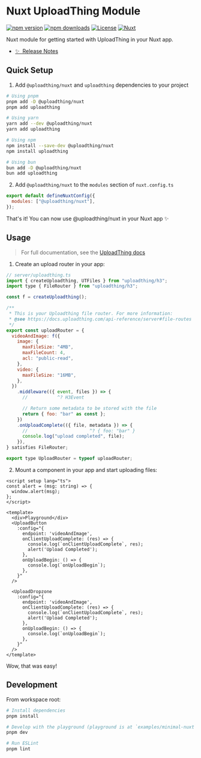 # Nuxt UploadThing Module

[![npm version][npm-version-src]][npm-version-href]
[![npm downloads][npm-downloads-src]][npm-downloads-href]
[![License][license-src]][license-href] [![Nuxt][nuxt-src]][nuxt-href]

Nuxt module for getting started with UploadThing in your Nuxt app.

- [✨ &nbsp;Release Notes](/CHANGELOG.md)

## Quick Setup

1. Add `@uploadthing/nuxt` and `uploadthing` dependencies to your project

```bash
# Using pnpm
pnpm add -D @uploadthing/nuxt
pnpm add uploadthing

# Using yarn
yarn add --dev @uploadthing/nuxt
yarn add uploadthing

# Using npm
npm install --save-dev @uploadthing/nuxt
npm install uploadthing

# Using bun
bun add -D @uploadthing/nuxt
bun add uploadthing
```

2. Add `@uploadthing/nuxt` to the `modules` section of `nuxt.config.ts`

```js
export default defineNuxtConfig({
  modules: ["@uploadthing/nuxt"],
});
```

That's it! You can now use @uploadthing/nuxt in your Nuxt app ✨

## Usage

> For full documentation, see the
> [UploadThing docs](https://docs.uploadthing.com/getting-started/nuxt)

1. Create an upload router in your app:

```js
// server/uploadthing.ts
import { createUploadthing, UTFiles } from "uploadthing/h3";
import type { FileRouter } from "uploadthing/h3";

const f = createUploadthing();

/**
 * This is your Uploadthing file router. For more information:
 * @see https://docs.uploadthing.com/api-reference/server#file-routes
 */
export const uploadRouter = {
  videoAndImage: f({
    image: {
      maxFileSize: "4MB",
      maxFileCount: 4,
      acl: "public-read",
    },
    video: {
      maxFileSize: "16MB",
    },
  })
    .middleware(({ event, files }) => {
      //           ^? H3Event

      // Return some metadata to be stored with the file
      return { foo: "bar" as const };
    })
    .onUploadComplete(({ file, metadata }) => {
      //                       ^? { foo: "bar" }
      console.log("upload completed", file);
    }),
} satisfies FileRouter;

export type UploadRouter = typeof uploadRouter;
```

2. Mount a component in your app and start uploading files:

```vue
<script setup lang="ts">
const alert = (msg: string) => {
  window.alert(msg);
};
</script>

<template>
  <div>Playground</div>
  <UploadButton
    :config="{
      endpoint: 'videoAndImage',
      onClientUploadComplete: (res) => {
        console.log(`onClientUploadComplete`, res);
        alert('Upload Completed');
      },
      onUploadBegin: () => {
        console.log(`onUploadBegin`);
      },
    }"
  />

  <UploadDropzone
    :config="{
      endpoint: 'videoAndImage',
      onClientUploadComplete: (res) => {
        console.log(`onClientUploadComplete`, res);
        alert('Upload Completed');
      },
      onUploadBegin: () => {
        console.log(`onUploadBegin`);
      },
    }"
  />
</template>
```

Wow, that was easy!

## Development

From workspace root:

```bash
# Install dependencies
pnpm install

# Develop with the playground (playground is at `examples/minimal-nuxt`)
pnpm dev

# Run ESLint
pnpm lint
```

<!-- Badges -->

[npm-version-src]:
  https://img.shields.io/npm/v/@uploadthing/nuxt/latest.svg?style=flat&colorA=18181B&colorB=28CF8D
[npm-version-href]: https://npmjs.com/package/@uploadthing/nuxt
[npm-downloads-src]:
  https://img.shields.io/npm/dm/@uploadthing/nuxt.svg?style=flat&colorA=18181B&colorB=28CF8D
[npm-downloads-href]: https://npmjs.com/package/@uploadthing/nuxt
[license-src]:
  https://img.shields.io/npm/l/@uploadthing/nuxt.svg?style=flat&colorA=18181B&colorB=28CF8D
[license-href]: https://npmjs.com/package/@uploadthing/nuxt
[nuxt-src]: https://img.shields.io/badge/Nuxt-18181B?logo=nuxt.js
[nuxt-href]: https://nuxt.com
